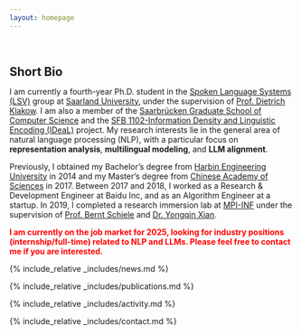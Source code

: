 ```yaml
---
layout: homepage
---
```


<h1 id="about-me"></h1>

<h2 style="margin: 60px 0px 10px;">Short Bio</h2>

I am currently a fourth-year Ph.D. student in the [Spoken Language Systems (LSV)](https://www.lsv.uni-saarland.de/) group at
[Saarland University](https://www.uni-saarland.de/en/home.html),
under the supervision of [Prof. Dietrich Klakow](https://scholar.google.de/citations?user=_HtGYmoAAAAJ).
I am also a member of the [Saarbrücken Graduate School of Computer Science](https://www.graduateschool-computerscience.de/) 
and the [SFB 1102-Information Density and Linguistic Encoding (IDeaL)](https://sfb1102.uni-saarland.de/) project.
My research interests lie in the general area of natural language processing (NLP), with a particular focus on
**representation analysis**, **multilingual modeling**, and **LLM alignment**.

Previously, I obtained my Bachelor’s degree from [Harbin Engineering University](https://english.hrbeu.edu.cn/index.htm) in 2014 and my Master’s degree from 
[Chinese Academy of Sciences](https://english.cas.cn/) in 2017. 
Between 2017 and 2018, I worked as a Research & Development Engineer at Baidu Inc, and as an Algorithm Engineer at a startup. 
In 2019, I completed a research immersion lab at [MPI-INF](https://www.mpi-inf.mpg.de/home) under the supervision of 
[Prof. Bernt Schiele](https://www.mpi-inf.mpg.de/departments/computer-vision-and-machine-learning/people/bernt-schiele) 
and [Dr. Yongqin Xian](https://xianyongqin.github.io/).

<b style='color:red;'> I am currently on the job market for 2025, looking for industry positions (internship/full-time) related to NLP and LLMs. 
Please feel free to contact me if you are interested. </b>

<!--
<strong style="color:#e74d3c; font-weight:600"><strong style="color:#e74d3c; font-weight:600">I am currently on the 2023-2024 academic job market, looking for faculty positions in CS, CSE, ECE, IEOR, etc., related to Artificial Intelligence, Computer Vision, and Machine Learning. Please feel free to contact me if you are interested. I am also happy to give talks on my research in related seminars.</strong></strong>
-->

{% include_relative _includes/news.md %}

{% include_relative _includes/publications.md %}

{% include_relative _includes/activity.md %}

{% include_relative _includes/contact.md %}
